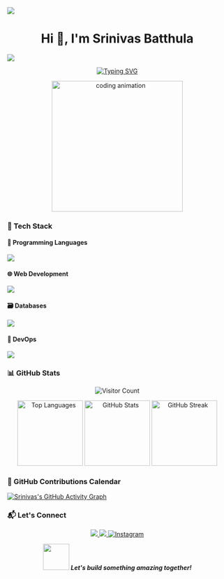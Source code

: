 <img src="https://user-images.githubusercontent.com/73097560/115834477-dbab4500-a447-11eb-908a-139a6edaec5c.gif">
<h1 align="center">Hi 👋, I'm Srinivas Batthula</h1>
<img src="https://user-images.githubusercontent.com/73097560/115834477-dbab4500-a447-11eb-908a-139a6edaec5c.gif">

<p align="center">
  <a href="https://git.io/typing-svg"><img src="https://readme-typing-svg.demolab.com?font=Fira+Code&pause=1000&color=22D3EE&center=true&vCenter=true&width=435&lines=Open+Source+Enthusiast;Tech+Enthusiast;Problem+Solver;MERN+Stack" alt="Typing SVG" /></a>
</p>

<div align="center">
  <img src="https://media.giphy.com/media/qgQUggAC3Pfv687qPC/giphy.gif" width="300" alt="coding animation">
</div>

### 🧰 Tech Stack

#### 🧠 Programming Languages
<p align="left">
  <a href="https://skillicons.dev">
    <img src="https://skillicons.dev/icons?i=java,javascript,python,ts" />
  </a>
</p>

#### 🌐 Web Development
<p align="left">
  <a href="https://skillicons.dev">
    <img src="https://skillicons.dev/icons?i=react,nextjs,nodejs,express,pug,socketio,playwright,mongoose" />
  </a>
</p>

#### 🗃 Databases
<p align="left">
  <a href="https://skillicons.dev">
    <img src="https://skillicons.dev/icons?i=mongodb" />
  </a>
</p>

#### 🚀 DevOps
<p align="left">
  <a href="https://skillicons.dev">
    <img src="https://skillicons.dev/icons?i=git" />
  </a>
</p>

### 📊 GitHub Stats

<p align="center">
  <img src="https://profile-counter.glitch.me/srinivas-batthula/count.svg" alt="Visitor Count" />
</p>

<p align="center">
  <img src="https://github-readme-stats.vercel.app/api/top-langs?username=srinivas-batthula&show_icons=true&locale=en&layout=compact&theme=tokyonight" height="150" alt="Top Languages" />
  <img src="https://github-readme-stats.vercel.app/api?username=srinivas-batthula&show_icons=true&locale=en&theme=tokyonight" height="150" alt="GitHub Stats" />
  <img src="https://github-readme-streak-stats.herokuapp.com/?user=srinivas-batthula&theme=tokyonight" height="150" alt="GitHub Streak" />
</p>

### 📅 GitHub Contributions Calendar

[![Srinivas's GitHub Activity Graph](https://github-readme-activity-graph.vercel.app/graph?username=srinivas-batthula&theme=tokyo-night)](https://github.com/ashutosh00710/github-readme-activity-graph)

### 📬 Let's Connect

<p align="center">
  <a href="https://www.linkedin.com/in/srinivas-batthula/">
    <img src="https://img.shields.io/badge/LinkedIn-0A66C2?style=for-the-badge&logo=linkedin&logoColor=white"/>
  </a>
  <a href="mailto:srinivasbatthula05.official@gmail.com">
    <img src="https://img.shields.io/badge/Gmail-EA4335?style=for-the-badge&logo=gmail&logoColor=white"/>
  </a>
  <a href="https://instagram.com/srinivas_abhi8" target="_blank">
    <img src="https://img.shields.io/badge/Instagram-E4405F?style=for-the-badge&logo=instagram&logoColor=white" alt="Instagram"/>
  </a>
</p>
</p>

<p align="center">
  <img src="https://media.giphy.com/media/LnQjpWaON8nhr21vNW/giphy.gif" width="60"> 
  <em><b>Let's build something amazing together!</b></em>
</p>
